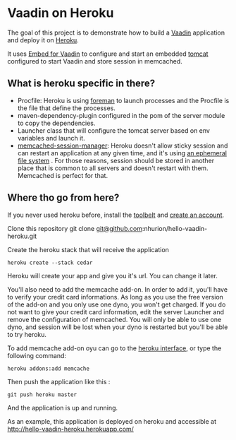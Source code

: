 Vaadin on Heroku
================

The goal of this project is to demonstrate how to build a [Vaadin](https://vaadin.com/home) application and deploy it on [Heroku](http://www.heroku.com).

It uses [Embed for Vaadin](https://vaadin.com/directory#addon/embed-for-vaadin) to configure and start an embedded [tomcat](http://tomcat.apache.org/)
configured to start Vaadin and store session in memcached.

What is heroku specific in there?
---------------------------------

* Procfile: Heroku is using [foreman](https://github.com/ddollar/foreman) to launch processes and the Procfile is the file that define the processes.
* maven-dependency-plugin configured in the pom of the server module to copy the dependencies.
* Launcher class that will configure the tomcat server based on env variables and launch it.
* [memcached-session-manager](http://code.google.com/p/memcached-session-manager/): Heroku doesn't allow sticky session and can restart an application at any given time,
  and it's using [an ephemeral file system](https://devcenter.heroku.com/articles/dyno-isolation#ephemeral_filesystem) .
  For those reasons, session should be stored in another place that is common to all servers and doesn't restart with them.
  Memcached is perfect for that.

Where tho go from here?
-----------------------

If you never used heroku before, install the [toolbelt](https://toolbelt.heroku.com/) and [create an account](http://heroku.com/signup).

Clone this repository
    git clone git@github.com:nhurion/hello-vaadin-heroku.git

Create the heroku stack that will receive the application

    heroku create --stack cedar

Heroku will create your app and give you it's url. You can change it later.

You'll also need to add the memcache add-on. In order to add it, you'll have to verify your credit card informations.
As long as you use the free version of the add-on and you only use one dyno, you won't get charged.
If you do not want to give your credit card information, edit the server Launcher and remove the configuration of memcached.
You will only be able to use one dyno, and session will be lost when your dyno is restarted but you'll be able to try heroku.

To add memcache add-on oyu can go to the [heroku interface](https://addons.heroku.com/), or type the following command:

    heroku addons:add memcache

Then push the application like this :

    git push heroku master

And the application is up and running.


As an example, this application is deployed on heroku and accessible at http://hello-vaadin-heroku.herokuapp.com/
